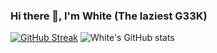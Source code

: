### Hi there 👋, I'm White (The laziest G33K)

[![GitHub Streak](http://github-readme-streak-stats.herokuapp.com?user=whiteov3rflow&theme=dark)](https://git.io/streak-stats)
![White's GitHub stats](https://github-readme-stats.vercel.app/api?username=whiteov3rflow&show_icons=true&theme=radical)
